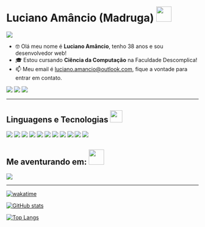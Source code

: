 # Luciano Amâncio (**Madruga**) <img src="https://media.giphy.com/media/hvRJCLFzcasrR4ia7z/giphy.gif" width="40">

![](https://komarev.com/ghpvc/?username=madruga665&color=fd418d)

- 🤓️ Olá meu nome é **Luciano Amâncio**, tenho 38 anos e sou desenvolvedor web!
- 🎓 Estou cursando **Ciência da Computação** na Faculdade Descomplica!
- 📫 Meu email é luciano.amancio@outlook.com, fique a vontade para entrar em contato.

[<img src="https://img.shields.io/badge/linkedin-%230077B5.svg?&style=for-the-badge&logo=linkedin&logoColor=white" />](https://www.linkedin.com/in/luciano-amâncio/)
[<img src="https://img.shields.io/badge/instagram-%23E4405F.svg?&style=for-the-badge&logo=instagram&logoColor=white">](https://www.instagram.com/madruga665/) 
[<img src="https://img.shields.io/badge/portifolio-%237159?&style=for-the-badge&logo=github">](https://madruga665.vercel.app/)

---
## **Linguagens e Tecnologias** <img src = "https://media2.giphy.com/media/QssGEmpkyEOhBCb7e1/giphy.gif?cid=ecf05e47a0n3gi1bfqntqmob8g9aid1oyj2wr3ds3mg700bl&rid=giphy.gif" width="32"> 

<div aling="left">
  <img src="https://img.shields.io/badge/git-F1502F.svg?&style=for-the-badge&logo=git&logoColor=white" />
  <img src="https://img.shields.io/badge/github-211F1F.svg?&style=for-the-badge&logo=github&logoColor=white" />
  <img src="https://img.shields.io/badge/docker-1d63ed.svg?&style=for-the-badge&logo=docker&logoColor=white" />
  <img src="https://img.shields.io/badge/html-F1502F.svg?&style=for-the-badge&logo=html5&logoColor=white" />
  <img src="https://img.shields.io/badge/css-2965f1.svg?&style=for-the-badge&logo=css3&logoColor=white" />
  <img src="https://img.shields.io/badge/javascript-F0DB4F.svg?&style=for-the-badge&logo=javascript&logoColor=323330" />
  <img src="https://img.shields.io/badge/typescript-2F74C0.svg?&style=for-the-badge&logo=typescript&logoColor=white" />
  <img src="https://img.shields.io/badge/react-61DBFB.svg?&style=for-the-badge&logo=react&logoColor=323330" />
  <img src="https://img.shields.io/badge/MySQL-00758F.svg?&style=for-the-badge&logo=MySQL&logoColor=white" />
  <img src="https://img.shields.io/badge/Mongodb-3FA037.svg?&style=for-the-badge&logo=mongodb&logoColor=white" />
  <img src="https://img.shields.io/badge/Nodejs-339933.svg?&style=for-the-badge&logo=node.js&logoColor=white" />
</div>

## **Me aventurando em:** <img src = "https://user-images.githubusercontent.com/74038190/216655825-c639587f-6eb0-4841-b622-9f522f55d40e.gif" width="40">

<div aling="left">
  <img src="https://img.shields.io/badge/go-007d9c.svg?&style=for-the-badge&logo=go&logoColor=white" />
</div>

---

[![wakatime](https://wakatime.com/badge/user/aa5f2a22-7fee-4dc5-b2ac-34791cf3e1ee.svg)](https://wakatime.com/@aa5f2a22-7fee-4dc5-b2ac-34791cf3e1ee)

[![GitHub stats](https://github-readme-stats.vercel.app/api?username=madruga665&show_icons=true&theme=radical)](https://github.com/anuraghazra/github-readme-stats)

[![Top Langs](https://github-readme-stats.vercel.app/api/top-langs/?username=madruga665&theme=radical)](https://github.com/anuraghazra/github-readme-stats)
